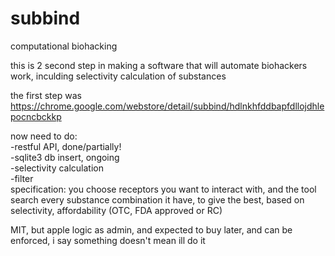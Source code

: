 # subbind
computational biohacking

this is 2 second step in making a software that will automate biohackers work, inculding selectivity calculation of substances

the first step was https://chrome.google.com/webstore/detail/subbind/hdlnkhfddbapfdllojdhlepocncbckkp

now need to do:  
-restful API, done/partially!  
-sqlite3 db insert, ongoing  
-selectivity calculation  
-filter  
specification: you choose receptors you want to interact with, and the tool search every substance combination it have, to give the best, based on selectivity, affordability (OTC, FDA approved or RC)

MIT, but apple logic as admin, and expected to buy later, and can be enforced, i say something doesn't mean ill do it
 
